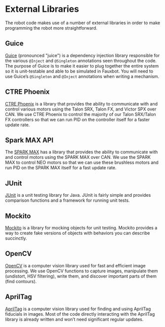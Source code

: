# External Libraries

The robot code makes use of a number of external libraries in order to make programming the robot more straightforward.

## Guice

[Guice](https://github.com/google/guice) (pronounced "juice") is a dependency injection library responsible for the various `@Inject` and `@Singleton` annotations seen throughout the code. The purpose of Guice is to make it easier to plug together the entire system so it is unit-testable and able to be simulated in Fauxbot. You will need to use Guice’s `@Singleton` and `@Inject` annotations when writing a mechanism.

## CTRE Phoenix

[CTRE Phoenix](https://docs.ctr-electronics.com/) is a library that provides the ability to communicate with and control various motors using the Talon SRX, Talon FX, and Victor SPX over CAN. We use CTRE Phoenix to control the majority of our Talon SRX/Talon FX controllers so that we can run PID on the controller itself for a faster update rate.

## Spark MAX API

The [SPARK MAX](http://www.revrobotics.com/sparkmax-software/) has a library that provides the ability to communicate with and control motors using the SPARK MAX over CAN. We use the SPARK MAX to control NEO motors so that we can use these brushless motors and run PID on the SPARK MAX itself for a fast update rate.

## JUnit

[JUnit](https://junit.org/junit4/) is a unit testing library for Java. JUnit is fairly simple and provides comparison functions and a framework for running unit tests.

## Mockito

[Mockito](http://site.mockito.org/) is a library for mocking objects for unit testing. Mockito provides a way to create fake versions of objects with behaviors you can describe succinctly.

## OpenCV

[OpenCV](https://opencv.org/) is a computer vision library used for fast and efficient image processing. We use OpenCV functions to capture images, manipulate them (undistort, HSV filtering), write them, and discover important parts of them (find contours).

## AprilTag

[AprilTag](https://github.com/AprilRobotics/apriltag) is a computer vision library used for finding and using AprilTag fiducials in images. Most of the code directly interacting with the AprilTag library is already written and won’t need significant regular updates.
